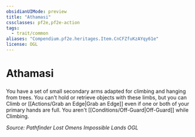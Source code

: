 ```yaml
---
obsidianUIMode: preview
title: "Athamasi"
cssclasses: pf2e,pf2e-action
tags:
  - trait/common
aliases: "Compendium.pf2e.heritages.Item.CnCFZfuKzAYqy61e"
license: OGL
---
```

# Athamasi

### 






You have a set of small secondary arms adapted for climbing and hanging from trees. You can't hold or retrieve objects with these limbs, but you can Climb or [[Actions/Grab an Edge|Grab an Edge]] even if one or both of your primary hands are full. You aren't [[Conditions/Off-Guard|Off-Guard]] while Climbing.

*Source: Pathfinder Lost Omens Impossible Lands*
*OGL*